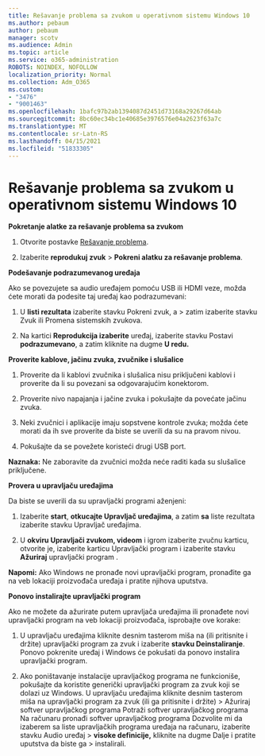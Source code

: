 ```yaml
---
title: Rešavanje problema sa zvukom u operativnom sistemu Windows 10
ms.author: pebaum
author: pebaum
manager: scotv
ms.audience: Admin
ms.topic: article
ms.service: o365-administration
ROBOTS: NOINDEX, NOFOLLOW
localization_priority: Normal
ms.collection: Adm_O365
ms.custom:
- "3476"
- "9001463"
ms.openlocfilehash: 1bafc97b2ab1394087d2451d73168a29267d64ab
ms.sourcegitcommit: 8bc60ec34bc1e40685e3976576e04a2623f63a7c
ms.translationtype: MT
ms.contentlocale: sr-Latn-RS
ms.lasthandoff: 04/15/2021
ms.locfileid: "51833305"
---
```

# <a name="troubleshooting-audio-issues-in-windows-10"></a>Rešavanje problema sa zvukom u operativnom sistemu Windows 10

**Pokretanje alatke za rešavanje problema sa zvukom**

1.  Otvorite postavke [Rešavanje problema](ms-settings:troubleshoot).

2.  Izaberite **reprodukuj zvuk**  >  **Pokreni alatku za rešavanje problema**.

**Podešavanje podrazumevanog uređaja**

Ako se povezujete sa audio uređajem pomoću USB ili HDMI veze, možda ćete morati da podesite taj uređaj kao podrazumevani:

1. U **listi rezultata** izaberite stavku Pokreni zvuk, a  >  zatim izaberite stavku Zvuk ili Promena sistemskih zvukova.  

2.  Na kartici **Reprodukcija izaberite** uređaj, izaberite stavku Postavi **podrazumevano**, a zatim kliknite na dugme **U redu.**

**Proverite kablove, jačinu zvuka, zvučnike i slušalice**

1. Proverite da li kablovi zvučnika i slušalica nisu priključeni kablovi i proverite da li su povezani sa odgovarajućim konektorom.

2. Proverite nivo napajanja i jačine zvuka i pokušajte da povećate jačinu zvuka.

3. Neki zvučnici i aplikacije imaju sopstvene kontrole zvuka; možda ćete morati da ih sve proverite da biste se uverili da su na pravom nivou.

4. Pokušajte da se povežete koristeći drugi USB port.

**Naznaka:** Ne zaboravite da zvučnici možda neće raditi kada su slušalice priključene.

**Provera u upravljaču uređajima**

Da biste se uverili da su upravljački programi aženjeni:

1. Izaberite **start**, **otkucajte Upravljač uređajima**, a zatim **sa** liste rezultata izaberite stavku Upravljač uređajima.

2. U **okviru Upravljači zvukom, videom** i igrom  izaberite zvučnu karticu, otvorite je, izaberite karticu Upravljački program i izaberite stavku **Ažuriraj** upravljački program .

**Napomi:** Ako Windows ne pronađe novi upravljački program, pronađite ga na veb lokaciji proizvođača uređaja i pratite njihova uputstva.

**Ponovo instalirajte upravljački program**

Ako ne možete da ažurirate putem upravljača uređajima ili pronađete novi upravljački program na veb lokaciji proizvođača, isprobajte ove korake:

1. U upravljaču uređajima kliknite desnim tasterom miša na (ili pritisnite i držite) upravljački program za zvuk i izaberite **stavku Deinstaliranje**. Ponovo pokrenite uređaj i Windows će pokušati da ponovo instalira upravljački program.

2. Ako poništavanje instalacije upravljačkog programa ne funkcioniše, pokušajte da koristite generički upravljački program za zvuk koji se dolazi uz Windows. U upravljaču uređajima kliknite desnim tasterom miša na upravljački program za zvuk (ili ga pritisnite i držite) > Ažuriraj softver upravljačkog programa Potraži softver upravljačkog programa Na računaru pronađi softver upravljačkog programa Dozvolite mi da izaberem sa liste upravljačkih programa uređaja na računaru, izaberite stavku Audio uređaj  >  **visoke definicije,** kliknite na dugme Dalje i pratite uputstva da biste ga  >  instalirali.  
